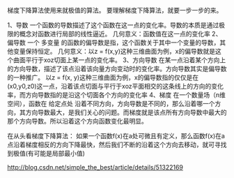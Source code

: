 梯度下降算法使用来就极值的算法。
要理解梯度下降算法，就要一步一步的来。

1、导数
一个函数的导数描述了这个函数在这一点的变化率。导数的本质是通过极限的概念对函数进行局部的线性逼近。
几何意义：函数值在这一点的变化率
2、偏导数
一个 多变量 的函数的偏导数是指，这个函数关于其中一个变量的导数，其他变量保持恒定。
几何意义：以z = f(x,y)这种三维曲面为例，x的偏导数就是这个曲面平行于xoz切面上某一点的变化率。
3、方向导数
在某一点沿着某个方向上的方向导数，描述了该点沿着该向量方向变动时的变化率。方向导数其实是偏导数的一种推广。
以z = f(x, y)这种三维曲面为例，x的偏导数指的仅仅是在(x0,y0,z0)这一点，沿着该点切面与平行于xoz平面相交的这条线上的方向的变化率，而方向导数指的是沿这个切面各个方向的变化率
4、梯度
在一个数量场（n维空间），函数在 给定点处 沿着不同方向，方向导数是不同的，那么沿着哪一个方向，其方向导数最大，是我们关心的问题。而梯度就是该点所有方向导数中最大的那个方向导数。所以沿着这个方向函数变化最明显。

在从头看梯度下降算法：
如果一个函数f(x)在a处可微且有定义，那么函数f(x)在a点沿着梯度相反的方向下降最快，然后我们不断的沿着这个方向去移动，就可寻找到极值(有可能是局部最小值)

http://blog.csdn.net/simple_the_best/article/details/51322169
